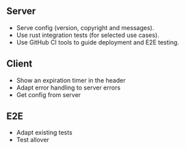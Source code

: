 ## Server
- Serve config (version, copyright and messages).
- Use rust integration tests (for selected use cases).
- Use GitHub CI tools to guide deployment and E2E testing.

## Client
- Show an expiration timer in the header
- Adapt error handling to server errors
- Get config from server

## E2E
- Adapt existing tests
- Test allover
